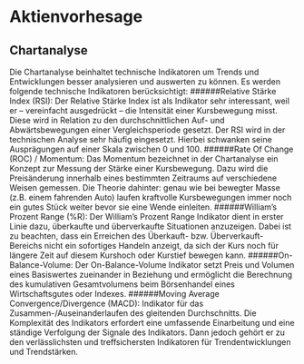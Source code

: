 # Aktienvorhesage

## Chartanalyse
Die Chartanalyse beinhaltet technische Indikatoren um Trends und Entwicklungen besser analysieren und auswerten zu können. Es werden folgende technische Indikatoren berücksichtigt:
######Relative Stärke Index (RSI):
    Der Relative Stärke Index ist als Indikator sehr interessant, weil er – vereinfacht ausgedrückt – die Intensität einer Kursbewegung misst. Diese wird in Relation zu den
    durchschnittlichen Auf- und Abwärtsbewegungen einer Vergleichsperiode gesetzt. Der RSI wird in der technischen Analyse sehr häufig eingesetzt. Hierbei schwanken seine   
    Ausprägungen auf einer Skala zwischen 0 und 100.
######Rate Of Change (ROC) / Momentum:
    Das Momentum bezeichnet in der Chartanalyse ein Konzept zur Messung der Stärke einer Kursbewegung. Dazu wird die Preisänderung innerhalb eines bestimmten Zeitraums auf 
    verschiedene Weisen gemessen. Die Theorie dahinter: genau wie bei bewegter Masse (z.B. einem fahrenden Auto) laufen kraftvolle Kursbewegungen immer noch ein gutes Stück weiter 
    bevor sie eine Wende einleiten.
######William’s Prozent Range (%R):
    Der William’s Prozent Range Indikator dient in erster Linie dazu,  überkaufte und überverkaufte Situationen 
    anzuzeigen. Dabei ist zu beachten, dass ein Erreichen des Überkauft- bzw. Überverkauft-Bereichs nicht ein sofortiges Handeln anzeigt, da sich der Kurs noch für längere 
    Zeit auf diesem Kurshoch oder Kurstief bewegen kann.
######On-Balance-Volume:
    Der On-Balance-Volume Indikator setzt Preis und Volumen eines Basiswertes zueinander in Beziehung und ermöglicht die 
    Berechnung des kumulativen Gesamtvolumens beim Börsenhandel eines Wirtschaftsgutes oder Indexes.
######Moving Average Convergence/Divergence (MACD):
    Indikator für das Zusammen-/Auseinanderlaufen des gleitenden Durchschnitts. Die Komplexität des Indikators erfordert eine umfassende Einarbeitung 
    und eine ständige Verfolgung der Signale des Indikators. Dann jedoch gehört er zu den verlässlichsten und treffsichersten Indikatoren für Trendentwicklungen und Trendstärken.
